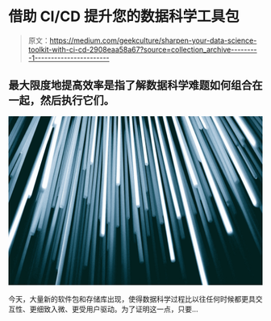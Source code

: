 # 借助 CI/CD 提升您的数据科学工具包

> 原文：<https://medium.com/geekculture/sharpen-your-data-science-toolkit-with-ci-cd-2908eaa58a67?source=collection_archive---------1----------------------->

## 最大限度地提高效率是指了解数据科学难题如何组合在一起，然后执行它们。

![](img/b7de7187cbd009c060fc0330e8c19f74.png)

今天，大量新的软件包和存储库出现，使得数据科学过程比以往任何时候都更具交互性、更细致入微、更受用户驱动。为了证明这一点，只要…